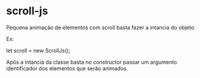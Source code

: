 # scroll-js
Pequena animação de elementos com scroll basta fazer a intancia do objeto 

Ex: 

let scroll = new ScrollJs();

Após a intancia da classe basta no constructor passar um argumento identificador dos elementos
que serão animados.
